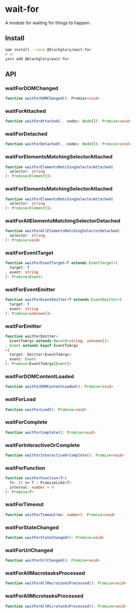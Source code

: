 # wait-for
A module for waiting for things to happen.

## Install
```sh
npm install --save @blackglory/wait-for
# or
yarn add @blackglory/wait-for
```

## API
### waitForDOMChanged
```ts
function waitForDOMChanged(): Promies<void>
```

### waitForAttached
```ts
function waitForAttached(...nodes: Node[]): Promise<void>
```

### waitForDetached
```ts
function waitForDetached(...nodes: Node[]): Promise<void>
```

### waitForElementsMatchingSelectorAttached
```ts
function waitForElementsMatchingSelectorAttached(
  selector: string
): Promise<Element[]>
```

### waitForElementsMatchingSelectorAttached
```ts
function waitForElementsMatchingSelectorAttached(
  selector: string
): Promise<Element[]>
```

### waitForAllElementsMatchingSelectorDetached
```ts
function waitForAllElementsMatchingSelectorDetached(
  selector: string
): Promise<void>
```

### waitForEventTarget
```ts
function waitForEventTarget<T extends EventTarget>(
  target: T
, event: string
): Promise<Event>
```

### waitForEventEmitter
```ts
function waitForEventEmitter<T extends EventEmitter>(
  target: T
, event: string
): Promise<unknown[]>
```

### waitForEmitter
```ts
function waitForEmitter<
  EventToArgs extends Record<string, unknown[]>
, Event extends keyof EventToArgs
>(
  target: Emitter<EventToArgs>
, event: Event
): Promise<EventToArgs[Event]>
```

### waitForDOMContentLoaded
```ts
function waitForDOMContentLoaded(): Promise<void>
```

### waitForLoad
```ts
function waitForLoad(): Promise<void>
```

### waitForComplete
```ts
function waitForComplete(): Promise<void>
```

### waitForInteractiveOrComplete
```ts
function waitForInteractiveOrComplete(): Promise<void>
```

### waitForFunction
```ts
function waitForFunction<T>(
  fn: () => T | PromiseLike<T>
, interval: number = 0
): Promise<T>
```

### waitForTimeout
```ts
function waitForTimeout(ms: number): Promise<void>
```

### waitForStateChanged
```ts
function waitForStateChanged(): Promise<void>
```

### waitForUrlChanged
```ts
function waitForUrlChanged(): Promise<void>
```

### waitForAllMacrotasksProcessed
```ts
function waitForAllMacrotasksProcessed(): Promise<void>
```

### waitForAllMicrotasksProcessed
```ts
function waitForAllMicrotasksProcessed(): Promise<void>
```
